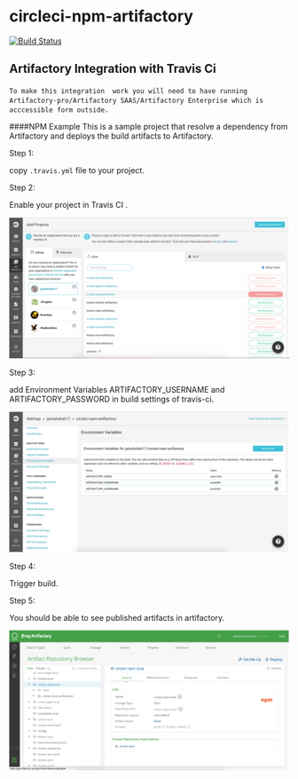 # circleci-npm-artifactory

[![Build Status](https://travis-ci.org/jainishshah17/travisci-npm-artifactory.svg?branch=master)](https://travis-ci.org/jainishshah17/travisci-npm-artifactory)
## Artifactory Integration with Travis Ci

`To make this integration  work you will need to have running Artifactory-pro/Artifactory SAAS/Artifactory Enterprise which is acccessible form outside.`

####NPM Example
This is a sample project that resolve a dependency from Artifactory and deploys the build artifacts to Artifactory.

Step 1:

copy ```.travis.yml``` file to your project.

Step 2: 

Enable your project in Travis CI .

![screenshot](img/Screen_Shot1.png)

Step 3:

add Environment Variables ARTIFACTORY_USERNAME and ARTIFACTORY_PASSWORD in build settings of travis-ci.

![screenshot](img/Screen_Shot2.png)

Step 4:

Trigger build.

Step 5: 

You should be able to see published artifacts in artifactory.

![screenshot](img/Screen_Shot3.png)